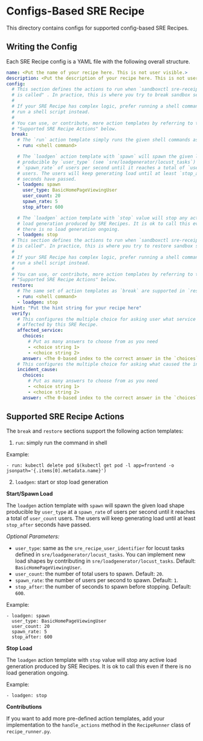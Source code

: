 # Configs-Based SRE Recipe

This directory contains configs for supported config-based SRE Recipes.

## Writing the Config

Each SRE Recipe config is a YAML file with the following overall structure.

```yaml
name: <Put the name of your recipe here. This is not user visible.>
description: <Put the description of your recipe here. This is not user visible.>
config:
  # This section defines the actions to run when `sandboxctl sre-receipes break`
  # is called" . In practice, this is where you try to break sandbox services.
  #
  # If your SRE Recipe has complex logic, prefer running a shell command to
  # run a shell script instead.
  #
  # You can use, or contribute, more action templates by referring to the
  # "Supported SRE Recipe Actions" below.
  break:
    # The `run` action template simply runs the given shell commands as it is.
    - run: <shell command>

    # The `loadgen` action template with `spawn` will spawn the given load shape
    # producible by `user_type` (see `sre/loadgenerator/locust_tasks`) at a
    # `spawn_rate` of users per second until it reaches a total of `user_count`
    # users. The users will keep generating load until at least `stop_after`
    # seconds have passed.
    - loadgen: spawn
      user_type: BasicHomePageViewingUser
      user_count: 20
      spawn_rate: 5
      stop_after: 600

    # The `loadgen` action template with `stop` value will stop any active
    # load generation produced by SRE Recipes. It is ok to call this even if
    # there is no load generation ongoing.
    - loadgen: stop
  # This section defines the actions to run when `sandboxctl sre-receipes restore`
  # is called". In practice, this is where you try to restore sandbox services.
  #
  # If your SRE Recipe has complex logic, prefer running a shell command to
  # run a shell script instead.
  #
  # You can use, or contribute, more action templates by referring to the
  # "Supported SRE Recipe Actions" below.
  restore:
    # The same set of action templates as `break` are supported in `restore`
    - run: <shell command>
    - loadgen: stop
  hint: "Put the hint string for your recipe here"
  verify:
    # This configures the multiple choice for asking user what service is
    # affected by this SRE Recipe.
    affected_service:
      choices:
        # Put as many answers to choose from as you need
        - <choice string 1>
        - <choice string 2>
      answer: <The 0-based index to the correct answer in the `choices` above>
    # This configures the multiple choice for asking what caused the incident.
    incident_cause:
      choices:
        # Put as many answers to choose from as you need
        - <choice string 1>
        - <choice string 2>
      answer: <The 0-based index to the correct answer in the `choices` above>
```

## Supported SRE Recipe Actions

The `break` and `restore` sections support the following action templates:

1. `run`: simply run the command in shell

Example:

```
- run: kubectl delete pod $(kubectl get pod -l app=frontend -o jsonpath='{.items[0].metadata.name}')
```

2. `loadgen`: start or stop load generation

**Start/Spawn Load**

The `loadgen` action template with `spawn` will spawn the given load shape
producible by `user_type` at a `spawn_rate` of users per second until it reaches
a total of `user_count` users. The users will keep generating load until at
least `stop_after` seconds have passed.

_Optional Parameters:_

- `user_type`: same as the `sre_recipe_user_identifier` for locust
  tasks defined in `sre/loadgenerator/locust_tasks`. You can implement new load
  shapes by contributing in `sre/loadgenerator/locust_tasks`.
  Default: `BasicHomePageViewingUser`.
- `user_count`: the number of total users to spawn. Default: `20`.
- `spawn_rate`: the number of users per second to spawn. Default: `1`.
- `stop_after`: the number of seconds to spawn before stopping. Default: `600`.

Example:

```
- loadgen: spawn
  user_type: BasicHomePageViewingUser
  user_count: 20
  spawn_rate: 5
  stop_after: 600
```

**Stop Load**

The `loadgen` action template with `stop` value will stop any active load
generation produced by SRE Recipes. It is ok to call this even if there is no
load generation ongoing.

Example:

```
- loadgen: stop
```

**Contributions**

If you want to add more pre-defined action templates, add your implementation to
the `handle_actions` method in the `RecipeRunner` class of `recipe_runner.py`.

